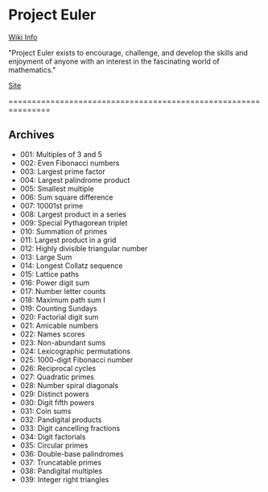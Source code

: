 # Project Euler  
  
[Wiki Info](https://en.wikipedia.org/wiki/Project_Euler)  
  
"Project Euler exists to encourage, challenge, and develop the skills and enjoyment of anyone with an interest in the fascinating world of mathematics."  
  
[Site](https://projecteuler.net/)  
  
===============================================================  
## Archives  

- 001: Multiples of 3 and 5
- 002: Even Fibonacci numbers
- 003: Largest prime factor
- 004: Largest palindrome product
- 005: Smallest multiple
- 006: Sum square difference  
- 007: 10001st prime  
- 008: Largest product in a series  
- 009: Special Pythagorean triplet  
- 010: Summation of primes  
- 011: Largest product in a grid  
- 012: Highly divisible triangular number  
- 013: Large Sum  
- 014: Longest Collatz sequence  
- 015: Lattice paths  
- 016: Power digit sum  
- 017: Number letter counts  
- 018: Maximum path sum I  
- 019: Counting Sundays  
- 020: Factorial digit sum  
- 021: Amicable numbers  
- 022: Names scores  
- 023: Non-abundant sums  
- 024: Lexicographic permutations  
- 025: 1000-digit Fibonacci number  
- 026: Reciprocal cycles
- 027: Quadratic primes
- 028: Number spiral diagonals  
- 029: Distinct powers  
- 030: Digit fifth powers
- 031: Coin sums
- 032: Pandigital products
- 033: Digit cancelling fractions
- 034: Digit factorials
- 035: Circular primes
- 036: Double-base palindromes
- 037: Truncatable primes
- 038: Pandigital multiples  
- 039: Integer right triangles  